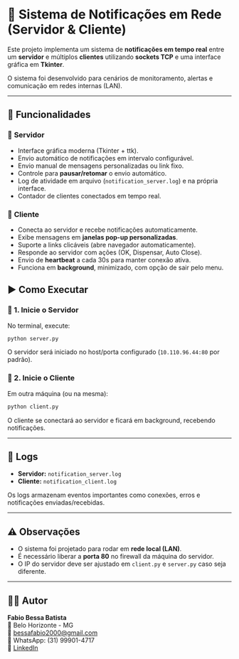 # 📢 Sistema de Notificações em Rede (Servidor & Cliente)

Este projeto implementa um sistema de **notificações em tempo real** entre um **servidor** e múltiplos **clientes** utilizando **sockets TCP** e uma interface gráfica em **Tkinter**.  

O sistema foi desenvolvido para cenários de monitoramento, alertas e comunicação em redes internas (LAN).  

---

## 🚀 Funcionalidades

### 🔹 **Servidor**
- Interface gráfica moderna (Tkinter + ttk).
- Envio automático de notificações em intervalo configurável.
- Envio manual de mensagens personalizadas ou link fixo.
- Controle para **pausar/retomar** o envio automático.
- Log de atividade em arquivo (`notification_server.log`) e na própria interface.
- Contador de clientes conectados em tempo real.

### 🔹 **Cliente**
- Conecta ao servidor e recebe notificações automaticamente.
- Exibe mensagens em **janelas pop-up personalizadas**.
- Suporte a links clicáveis (abre navegador automaticamente).
- Responde ao servidor com ações (OK, Dispensar, Auto Close).
- Envio de **heartbeat** a cada 30s para manter conexão ativa.
- Funciona em **background**, minimizado, com opção de sair pelo menu.

## ▶️ Como Executar

### 🔹 1. Inicie o Servidor
No terminal, execute:
```bash
python server.py
```
O servidor será iniciado no host/porta configurado (`10.110.96.44:80` por padrão).

### 🔹 2. Inicie o Cliente
Em outra máquina (ou na mesma):
```bash
python client.py
```
O cliente se conectará ao servidor e ficará em background, recebendo notificações.

---

## 📝 Logs

- **Servidor:** `notification_server.log`
- **Cliente:** `notification_client.log`

Os logs armazenam eventos importantes como conexões, erros e notificações enviadas/recebidas.

---

## ⚠️ Observações
- O sistema foi projetado para rodar em **rede local (LAN)**.
- É necessário liberar a **porta 80** no firewall da máquina do servidor.
- O IP do servidor deve ser ajustado em `client.py` e `server.py` caso seja diferente.


---

## 👨‍💻 Autor
**Fabio Bessa Batista**  
📍 Belo Horizonte - MG  
📧 bessafabio2000@gmail.com  
📱 WhatsApp: (31) 99901-4717  
🔗 [LinkedIn](https://linkedin.com/in/fabio-batista-15169a193)
